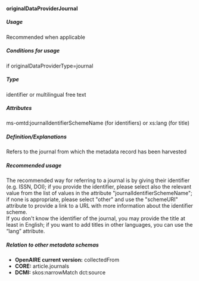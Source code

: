 #### originalDataProviderJournal

##### Usage

Recommended when applicable

##### Conditions for usage

if originalDataProviderType=journal

##### Type

identifier or multilingual free text

##### Attributes

ms-omtd:journalIdentifierSchemeName \(for identifiers\) or xs:lang \(for title\)

##### Definition/Explanations

Refers to the journal from which the metadata record has been harvested

##### Recommended usage

The recommended way for referring to a journal is by giving their identifier \(e.g. ISSN, DOI\); if you provide the identifier, please select also the relevant value from the list of values in the attribute "journalIdentifierSchemeName"; if none is appropriate, please select "other" and use the "schemeURI" attribute to provide a link to a URL with more information about the identifier scheme.   
If you don't know the identifier of the journal, you may provide the title at least in English; if you want to add titles in other languages, you can use the “lang” attribute.

##### Relation to other metadata schemas

* **OpenAIRE current version:** collectedFrom
* **CORE:** article.journals
* **DCMI:** skos:narrowMatch dct:source



